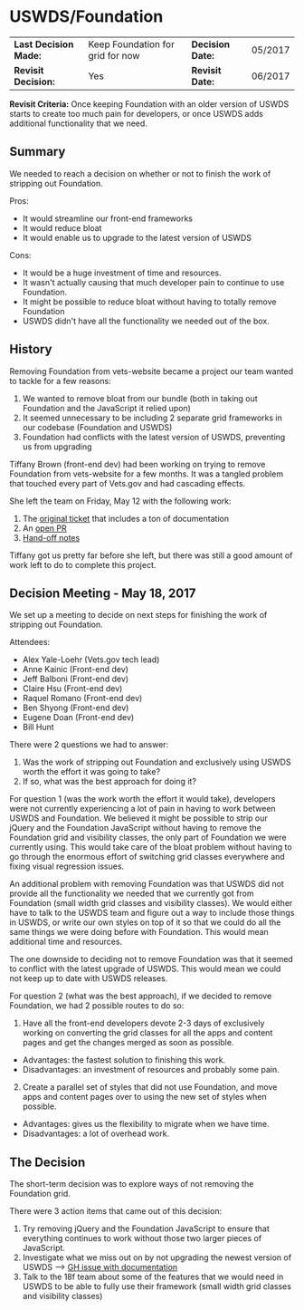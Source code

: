 # USWDS/Foundation

| | | | |
| --- | --- | --- | --- |
|**Last Decision Made:**|Keep Foundation for grid for now| **Decision Date:** | 05/2017 |
|**Revisit Decision:**| Yes | **Revisit Date:** | 06/2017 |

**Revisit Criteria:** Once keeping Foundation with an older version of USWDS starts to create too much pain for developers, or once USWDS adds additional functionality that we need.

## Summary

We needed to reach a decision on whether or not to finish the work of stripping out Foundation.

Pros:
- It would streamline our front-end frameworks
- It would reduce bloat
- It would enable us to upgrade to the latest version of USWDS

Cons:
- It would be a huge investment of time and resources.
- It wasn't actually causing that much developer pain to continue to use Foundation.
- It might be possible to reduce bloat without having to totally remove Foundation
- USWDS didn't have all the functionality we needed out of the box.

## History

Removing Foundation from vets-website became a project our team wanted to tackle for a few reasons:
1. We wanted to remove bloat from our bundle (both in taking out Foundation and the JavaScript it relied upon)
2. It seemed unnecessary to be including 2 separate grid frameworks in our codebase (Foundation and USWDS)
3. Foundation had conflicts with the latest version of USWDS, preventing us from upgrading

Tiffany Brown (front-end dev) had been working on trying to remove Foundation from vets-website for a few months. It was a tangled problem that touched every part of Vets.gov and had cascading effects.

She left the team on Friday, May 12 with the following work:
1. The [original ticket](https://github.com/department-of-veterans-affairs/vets.gov-team/issues/549) that includes a ton of documentation
2. An [open PR](https://github.com/department-of-veterans-affairs/vets-website/pull/5353) 
3. [Hand-off notes](https://github.com/department-of-veterans-affairs/vets.gov-team/issues/2739)

Tiffany got us pretty far before she left, but there was still a good amount of work left to do to complete this project.

## Decision Meeting - May 18, 2017

We set up a meeting to decide on next steps for finishing the work of stripping out Foundation.

Attendees:
- Alex Yale-Loehr (Vets.gov tech lead)
- Anne Kainic (Front-end dev)
- Jeff Balboni (Front-end dev)
- Claire Hsu (Front-end dev)
- Raquel Romano (Front-end dev)
- Ben Shyong (Front-end dev)
- Eugene Doan (Front-end dev)
- Bill Hunt

There were 2 questions we had to answer:

1. Was the work of stripping out Foundation and exclusively using USWDS worth the effort it was going to take?
2. If so, what was the best approach for doing it?

For question 1 (was the work worth the effort it would take), developers were not currently experiencing a lot of pain in having to work between USWDS and Foundation. We believed it might be possible to strip our jQuery and the Foundation JavaScript without having to remove the Foundation grid and visibility classes, the only part of Foundation we were currently using. This would take care of the bloat problem without having to go through the enormous effort of switching grid classes everywhere and fixing visual regression issues.

An additional problem with removing Foundation was that USWDS did not provide all the functionality we needed that we currently got from Foundation (small width grid classes and visibility classes). We would either have to talk to the USWDS team and figure out a way to include those things in USWDS, or write our own styles on top of it so that we could do all the same things we were doing before with Foundation. This would mean additional time and resources.

The one downside to deciding not to remove Foundation was that it seemed to conflict with the latest upgrade of USWDS. This would mean we could not keep up to date with USWDS releases.

For question 2 (what was the best approach), if we decided to remove Foundation, we had 2 possible routes to do so:
1. Have all the front-end developers devote 2-3 days of exclusively working on converting the grid classes for all the apps and content pages and get the changes merged as soon as possible. 
  - Advantages: the fastest solution to finishing this work. 
  - Disadvantages: an investment of resources and probably some pain.
2. Create a parallel set of styles that did not use Foundation, and move apps and content pages over to using the new set of styles when possible. 
  - Advantages: gives us the flexibility to migrate when we have time. 
  - Disadvantages: a lot of overhead work.

## The Decision

The short-term decision was to explore ways of not removing the Foundation grid.

There were 3 action items that came out of this decision:
1. Try removing jQuery and the Foundation JavaScript to ensure that everything continues to work without those two larger pieces of JavaScript.
2. Investigate what we miss out on by not upgrading the newest version of USWDS --> [GH issue with documentation](https://github.com/department-of-veterans-affairs/vets.gov-team/issues/2873)
3. Talk to the 18f team about some of the features that we would need in USWDS to be able to fully use their framework (small width grid classes and visibility classes)
